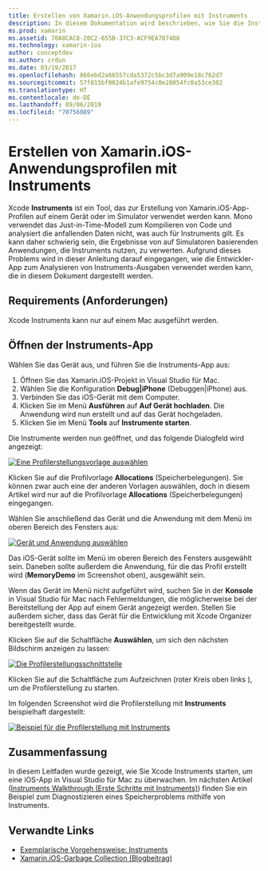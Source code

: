 ```yaml
---
title: Erstellen von Xamarin.iOS-Anwendungsprofilen mit Instruments
description: In diesem Dokumentation wird beschrieben, wie Sie die Instruments-App von Apple für die Profilerstellung für eine Xamarin.iOS-App verwenden können, die auf einem Gerät oder auf einem Emulator installiert ist.
ms.prod: xamarin
ms.assetid: 70A8CAC8-20C2-655B-37C3-ACF9EA7874D8
ms.technology: xamarin-ios
author: conceptdev
ms.author: crdun
ms.date: 03/19/2017
ms.openlocfilehash: 866ebd2a66557cda5372c5bc3d7a909e18c762d7
ms.sourcegitcommit: 57f815bf0024b1afe9754c0e28054fc0a53ce302
ms.translationtype: HT
ms.contentlocale: de-DE
ms.lasthandoff: 09/06/2019
ms.locfileid: "70756089"
---
```

# <a name="profiling-xamarinios-applications-with-instruments"></a>Erstellen von Xamarin.iOS-Anwendungsprofilen mit Instruments

Xcode **Instruments** ist ein Tool, das zur Erstellung von Xamarin.iOS-App-Profilen auf einem Gerät oder im Simulator verwendet werden kann. Mono verwendet das Just-in-Time-Modell zum Kompilieren von Code und analysiert die anfallenden Daten nicht, was auch für Instruments gilt. Es kann daher schwierig sein, die Ergebnisse von auf Simulatoren basierenden Anwendungen, die Instruments nutzen, zu verwerten.
Aufgrund dieses Problems wird in dieser Anleitung darauf eingegangen, wie die Entwickler-App zum Analysieren von Instruments-Ausgaben verwendet werden kann, die in diesem Dokument dargestellt werden.

## <a name="requirements"></a>Requirements (Anforderungen)

Xcode Instruments kann nur auf einem Mac ausgeführt werden.

## <a name="opening-the-instruments-app"></a>Öffnen der Instruments-App

Wählen Sie das Gerät aus, und führen Sie die Instruments-App aus:

1. Öffnen Sie das Xamarin.iOS-Projekt in Visual Studio für Mac.
2. Wählen Sie die Konfiguration **Debug|iPhone** (Debuggen|iPhone) aus.
3. Verbinden Sie das iOS-Gerät mit dem Computer.
4. Klicken Sie im Menü **Ausführen** auf **Auf Gerät hochladen**. Die Anwendung wird nun erstellt und auf das Gerät hochgeladen.
5. Klicken Sie im Menü **Tools** auf **Instrumente starten**.

Die Instrumente werden nun geöffnet, und das folgende Dialogfeld wird angezeigt:

 [![](using-instruments-to-detect-native-leaks-using-markheap-images/instruments1.png "Eine Profilerstellungsvorlage auswählen")](using-instruments-to-detect-native-leaks-using-markheap-images/instruments1.png#lightbox)

Klicken Sie auf die Profilvorlage **Allocations** (Speicherbelegungen). Sie können zwar auch eine der anderen Vorlagen auswählen, doch in diesem Artikel wird nur auf die Profilvorlage **Allocations** (Speicherbelegungen) eingegangen.

Wählen Sie anschließend das Gerät und die Anwendung mit dem Menü im oberen Bereich des Fensters aus:

[![](using-instruments-to-detect-native-leaks-using-markheap-images/instruments2.png "Gerät und Anwendung auswählen")](using-instruments-to-detect-native-leaks-using-markheap-images/instruments2.png#lightbox)

Das iOS-Gerät sollte im Menü im oberen Bereich des Fensters ausgewählt sein. Daneben sollte außerdem die Anwendung, für die das Profil erstellt wird (**MemoryDemo** im Screenshot oben), ausgewählt sein.

Wenn das Gerät im Menü nicht aufgeführt wird, suchen Sie in der **Konsole** in Visual Studio für Mac nach Fehlermeldungen, die möglicherweise bei der Bereitstellung der App auf einem Gerät angezeigt werden. Stellen Sie außerdem sicher, dass das Gerät für die Entwicklung mit Xcode Organizer bereitgestellt wurde.

Klicken Sie auf die Schaltfläche **Auswählen**, um sich den nächsten Bildschirm anzeigen zu lassen:

[![](using-instruments-to-detect-native-leaks-using-markheap-images/instruments3.png "Die Profilerstellungsschnittstelle")](using-instruments-to-detect-native-leaks-using-markheap-images/instruments3.png#lightbox)

Klicken Sie auf die Schaltfläche zum Aufzeichnen (roter Kreis oben links ), um die Profilerstellung zu starten.

Im folgenden Screenshot wird die Profilerstellung mit **Instruments** beispielhaft dargestellt:

[![](using-instruments-to-detect-native-leaks-using-markheap-images/instruments4.png "Beispiel für die Profilerstellung mit Instruments")](using-instruments-to-detect-native-leaks-using-markheap-images/instruments4.png#lightbox)

## <a name="summary"></a>Zusammenfassung

In diesem Leitfaden wurde gezeigt, wie Sie Xcode Instruments starten, um eine iOS-App in Visual Studio für Mac zu überwachen. Im nächsten Artikel ([Instruments Walkthrough (Erste Schritte mit Instruments)](~/ios/deploy-test/walkthrough-apples-instrument.md)) finden Sie ein Beispiel zum Diagnostizieren eines Speicherproblems mithilfe von Instruments.

## <a name="related-links"></a>Verwandte Links

- [Exemplarische Vorgehensweise: Instruments](~/ios/deploy-test/walkthrough-apples-instrument.md)
- [Xamarin.iOS-Garbage Collection (Blogbeitrag)](http://c-sharx.net/2015-04-27-xamarin-ios-the-garbage-collector-and-me/)
